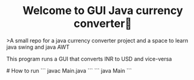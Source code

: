 <h1 align="center">Welcome to GUI Java currency converter👋</h1>
>A small repo for a java currency converter project and a space to learn java swing and java AWT

<p>
  This program runs a GUI that converts INR to USD and vice-versa 
</p>
# How to run
```
javac Main.java
```
```
java Main
```
